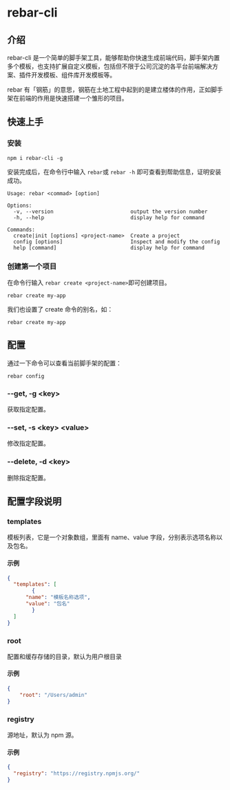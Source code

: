 # rebar-cli

## 介绍

rebar-cli 是一个简单的脚手架工具，能够帮助你快速生成前端代码，脚手架内置多个模板，也支持扩展自定义模板，包括但不限于公司沉淀的各平台前端解决方案、插件开发模板、组件库开发模板等。

rebar 有「钢筋」的意思，钢筋在土地工程中起到的是建立楼体的作用，正如脚手架在前端的作用是快速搭建一个雏形的项目。

## 快速上手

### 安装

```shell
npm i rebar-cli -g
```

安装完成后，在命令行中输入 `rebar`或 `rebar -h` 即可查看到帮助信息，证明安装成功。

```shell
Usage: rebar <commad> [option]

Options:
  -v, --version                         output the version number
  -h, --help                            display help for command

Commands:
  create|init [options] <project-name>  Create a project
  config [options]                      Inspect and modify the config
  help [command]                        display help for command
```

### 创建第一个项目

在命令行输入 `rebar create <project-name>`即可创建项目。

```shell
rebar create my-app
```

我们也设置了 create 命令的别名，如：

```shell
rebar create my-app
```

## 配置

通过一下命令可以查看当前脚手架的配置：

```
rebar config
```

### --get, -g \<key>

获取指定配置。

### --set, -s \<key> \<value>

修改指定配置。

### --delete, -d \<key>

删除指定配置。

## 配置字段说明

### templates

模板列表，它是一个对象数组，里面有 name、value 字段，分别表示选项名称以及包名。

#### 示例

```json
{
  "templates": [
		{
      "name": "模板名称选项",
      "value": "包名"
		}
  ]
}
```

### root

配置和缓存存储的目录，默认为用户根目录

#### 示例

```json
{
	"root": "/Users/admin"
}
```

### registry

源地址，默认为 npm 源。

#### 示例

```json
{
  "registry": "https://registry.npmjs.org/"
}
```

